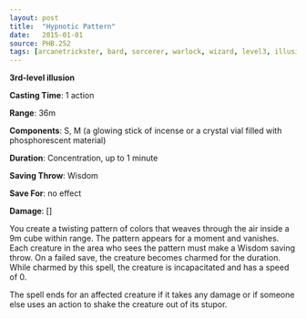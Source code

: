 ```yaml
---
layout: post
title:  "Hypnotic Pattern"
date:   2015-01-01
source: PHB.252
tags: [arcanetrickster, bard, sorcerer, warlock, wizard, level3, illusion]
---
```


**3rd-level illusion**

**Casting Time**: 1 action

**Range**: 36m

**Components**: S, M (a glowing stick of incense or a crystal vial filled with phosphorescent material)

**Duration**: Concentration, up to 1 minute

**Saving Throw**: Wisdom

**Save For**: no effect

**Damage**: []

You create a twisting pattern of colors that weaves through the air inside a 9m cube within range. The pattern appears for a moment and vanishes. Each creature in the area who sees the pattern must make a Wisdom saving throw. On a failed save, the creature becomes charmed for the duration. While charmed by this spell, the creature is incapacitated and has a speed of 0.

The spell ends for an affected creature if it takes any damage or if someone else uses an action to shake the creature out of its stupor.
